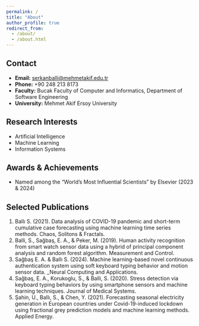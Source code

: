 ```yaml
---
permalink: /
title: "About"
author_profile: true
redirect_from: 
  - /about/
  - /about.html
---
```


## Contact
- **Email:** serkanballi@mehmetakif.edu.tr  
- **Phone:** +90 248 213 8173 
- **Faculty:** Bucak Faculty of Computer and Informatics, Department of Software Engineering  
- **University:** Mehmet Akif Ersoy University  

## Research Interests
- Artificial Intelligence  
- Machine Learning  
- Information Systems  

## Awards & Achievements
- Named among the “World’s Most Influential Scientists” by Elsevier (2023 & 2024)

## Selected Publications
1. Ballı S. (2021). Data analysis of COVID-19 pandemic and short-term cumulative case forecasting using machine learning time series methods. Chaos, Solitons & Fractals.  
2. Balli, S., Sağbaş, E. A., & Peker, M. (2019). Human activity recognition from smart watch sensor data using a hybrid of principal component analysis and random forest algorithm. Measurement and Control.
3. Sağbaş E. A. & Ballı S. (2024). Machine learning-based novel continuous authentication system using soft keyboard typing behavior and motion sensor data. _Neural Computing and Applications.  
4. Sağbaş, E. A., Korukoglu, S., & Balli, S. (2020). Stress detection via keyboard typing behaviors by using smartphone sensors and machine learning techniques. Journal of Medical Systems. 
5. Şahin, U., Ballı, S., & Chen, Y. (2021). Forecasting seasonal electricity generation in European countries under Covid-19-induced lockdown using fractional grey prediction models and machine learning methods. Applied Energy.


